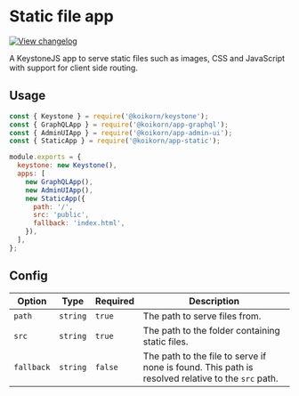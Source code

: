 <!--[meta]
section: api
subSection: apps
title: Static file app
[meta]-->

# Static file app

[![View changelog](https://img.shields.io/badge/changelogs.xyz-Explore%20Changelog-brightgreen)](https://changelogs.xyz/@koikorn/app-static)

A KeystoneJS app to serve static files such as images, CSS and JavaScript with support for client side routing.

## Usage

```js title=index.js
const { Keystone } = require('@koikorn/keystone');
const { GraphQLApp } = require('@koikorn/app-graphql');
const { AdminUIApp } = require('@koikorn/app-admin-ui');
const { StaticApp } = require('@koikorn/app-static');

module.exports = {
  keystone: new Keystone(),
  apps: [
    new GraphQLApp(),
    new AdminUIApp(),
    new StaticApp({
      path: '/',
      src: 'public',
      fallback: 'index.html',
    }),
  ],
};
```

## Config

| Option     | Type     | Required | Description                                                                                       |
| ---------- | -------- | -------- | ------------------------------------------------------------------------------------------------- |
| `path`     | `string` | `true`   | The path to serve files from.                                                                     |
| `src`      | `string` | `true`   | The path to the folder containing static files.                                                   |
| `fallback` | `string` | `false`  | The path to the file to serve if none is found. This path is resolved relative to the `src` path. |
